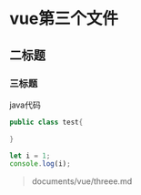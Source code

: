 # vue第三个文件

## 二标题

### 三标题

java代码
```java
public class test{
    
}
```

```javascript
let i = 1;
console.log(i);
```

> documents/vue/threee.md